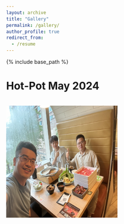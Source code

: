 ```yaml
---
layout: archive
title: "Gallery"
permalink: /gallery/
author_profile: true
redirect_from:
  - /resume
---
```


{% include base_path %}

Hot-Pot May 2024
======
<br/> <img src='/images/Hotpot_may 2024.jpg' width="300" height="300">

